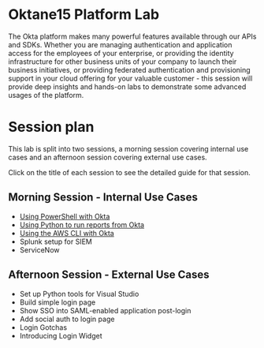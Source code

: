 # Oktane15 Platform Lab

The Okta platform makes many powerful features available through
our APIs and SDKs.  Whether you are managing authentication and 
application access for the employees of your enterprise, or
providing the identity infrastructure for other business units
of your company to launch their business initiatives, or
providing federated authentication and provisioning support in
your cloud offering for your valuable customer - this session
will provide deep insights and hands-on labs to demonstrate some
advanced usages of the platform.

# Session plan

This lab is split into two sessions, a morning session covering
internal use cases and an afternoon session covering external use
cases.

Click on the title of each session to see the detailed guide for
that session.

## Morning Session - Internal Use Cases

-   <a href="using-powershell.md">Using PowerShell with Okta</a>
-   <a href="using-python-to-run-reports-from-okta.ipynb">Using Python to run reports from Okta</a>
-   <a href="aws-cli.md">Using the AWS CLI with Okta</a>
-   Splunk setup for SIEM
-   ServiceNow

## Afternoon Session - External Use Cases

-   Set up Python tools for Visual Studio
-   Build simple login page
-   Show SSO into SAML-enabled application post-login
-   Add social auth to login page
-   Login Gotchas
-   Introducing Login Widget